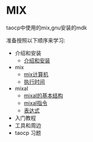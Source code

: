 # MIX

taocp中使用的mix,gnu安装的mdk

准备按照以下顺序来学习:

- 介绍和安装
  - [介绍和安装][install]
- mix
  - [mix计算机][mix]
  - [执行时间][time]
- mixal
  - [mixal的基本结构][mixal]
  - [mixal指令][mixal指令]
  - [表达式][表达式]
- 入门教程
- 工具和周边
- taocp 习题

[install]: /mix/001.md
[mix]: /mix/002.md
[time]: /mix/003.md
[mixal]: /mix/004.md
[mixal指令]: /mix/005.md
[表达式]: /mix/006.md
